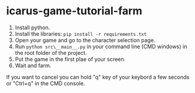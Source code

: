# icarus-game-tutorial-farm
1. Install python.
2. Install the libraries: `pip install -r requirements.txt`
3. Open your game and go to the character selection page.
4. Run `python src\__main__.py` in your command line (CMD windows) in the root folder of the project.
5. Put the game in the first plae of your screen.
6. Wait and farm.

If you want to cancel you can hold "q" key of your keybord a few seconds or "Ctrl+q" in the CMD console.